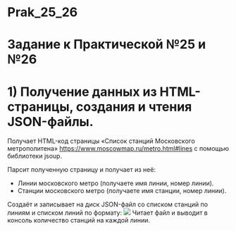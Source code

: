 # Prak_25_26
# Задание к Практической №25 и №26

# 1) Получение данных из HTML-страницы, создания и чтения JSON-файлы.
Получает HTML-код страницы «Список станций Московского метрополитена» https://www.moscowmap.ru/metro.html#lines с помощью библиотеки jsoup.

Парсит полученную страницу и получает из неё:
- Линии московского метро (получаете имя линии, номер линии).
- Станции московского метро (получаете имя станции, номер линии).

Создаёт и записывает на диск JSON-файл со списком станций по линиям и списком линий по формату:
![](https://github.com/artemmad/JavaAllExercices/blob/master/src/ru/mirea/exercies25and26/1.png?raw=true)
Читает файл и выводит в консоль количество станций на каждой линии.
